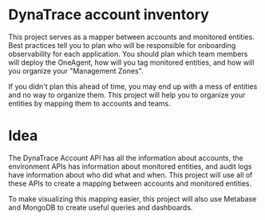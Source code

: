 # DynaTrace account inventory

This project serves as a mapper between accounts and monitored entities. Best practices tell you to plan who will be responsible for onboarding observability for each application. You should plan which team members will deploy the OneAgent, how will you tag monitored entities, and how will you organize your "Management Zones".

If you didn't plan this ahead of time, you may end up with a mess of entities and no way to organize them. This project will help you to organize your entities by mapping them to accounts and teams.

# Idea

The DynaTrace Account API has all the information about accounts, the environment APIs has information about monitored entities, and audit logs have information about who did what and when. This project will use all of these APIs to create a mapping between accounts and monitored entities.

To make visualizing this mapping easier, this project will also use Metabase and MongoDB to create useful queries and dashboards.
